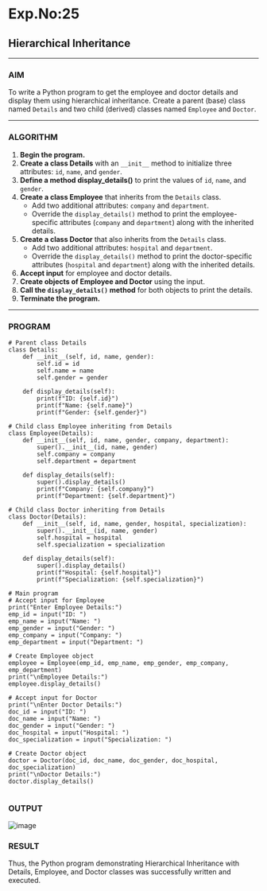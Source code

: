 # Exp.No:25  
## Hierarchical Inheritance

---

### AIM  
To write a Python program to get the employee and doctor details and display them using hierarchical inheritance. Create a parent (base) class named `Details` and two child (derived) classes named `Employee` and `Doctor`.

---

### ALGORITHM

1. **Begin the program.**
2. **Create a class Details** with an `__init__` method to initialize three attributes: `id`, `name`, and `gender`.
3. **Define a method display_details()** to print the values of `id`, `name`, and `gender`.
4. **Create a class Employee** that inherits from the `Details` class. 
   - Add two additional attributes: `company` and `department`.
   - Override the `display_details()` method to print the employee-specific attributes (`company` and `department`) along with the inherited details.
5. **Create a class Doctor** that also inherits from the `Details` class. 
   - Add two additional attributes: `hospital` and `department`.
   - Override the `display_details()` method to print the doctor-specific attributes (`hospital` and `department`) along with the inherited details.
6. **Accept input** for employee and doctor details.
7. **Create objects of Employee and Doctor** using the input.
8. **Call the `display_details()` method** for both objects to print the details.
9. **Terminate the program.**

---

### PROGRAM
```
# Parent class Details
class Details:
    def __init__(self, id, name, gender):
        self.id = id
        self.name = name
        self.gender = gender

    def display_details(self):
        print(f"ID: {self.id}")
        print(f"Name: {self.name}")
        print(f"Gender: {self.gender}")

# Child class Employee inheriting from Details
class Employee(Details):
    def __init__(self, id, name, gender, company, department):
        super().__init__(id, name, gender)
        self.company = company
        self.department = department

    def display_details(self):
        super().display_details()
        print(f"Company: {self.company}")
        print(f"Department: {self.department}")

# Child class Doctor inheriting from Details
class Doctor(Details):
    def __init__(self, id, name, gender, hospital, specialization):
        super().__init__(id, name, gender)
        self.hospital = hospital
        self.specialization = specialization

    def display_details(self):
        super().display_details()
        print(f"Hospital: {self.hospital}")
        print(f"Specialization: {self.specialization}")

# Main program
# Accept input for Employee
print("Enter Employee Details:")
emp_id = input("ID: ")
emp_name = input("Name: ")
emp_gender = input("Gender: ")
emp_company = input("Company: ")
emp_department = input("Department: ")

# Create Employee object
employee = Employee(emp_id, emp_name, emp_gender, emp_company, emp_department)
print("\nEmployee Details:")
employee.display_details()

# Accept input for Doctor
print("\nEnter Doctor Details:")
doc_id = input("ID: ")
doc_name = input("Name: ")
doc_gender = input("Gender: ")
doc_hospital = input("Hospital: ")
doc_specialization = input("Specialization: ")

# Create Doctor object
doctor = Doctor(doc_id, doc_name, doc_gender, doc_hospital, doc_specialization)
print("\nDoctor Details:")
doctor.display_details()


```

### OUTPUT  
![image](https://github.com/user-attachments/assets/d753e319-71af-4622-bbd5-3e5d58db56cf)
### RESULT
Thus, the Python program demonstrating Hierarchical Inheritance with Details, Employee, and Doctor classes was successfully written and executed.


